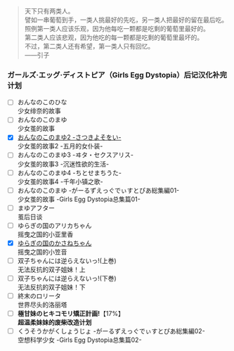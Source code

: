 > 天下只有两类人。  
> 譬如一串葡萄到手，一类人挑最好的先吃，另一类人把最好的留在最后吃。  
> 照例第一类人应该乐观，因为他每吃一颗都是吃剩的葡萄里最好的。  
> 第二类人应该悲观，因为他吃的每一颗都是吃剩的葡萄里最坏的。  
> 不过，第二类人还有希望，第一类人只有回忆。  
> ——引子

### ガールズ·エッグ·ディストピア（Girls Egg Dystopia）后记汉化补完计划

- [ ] おんなのこのひな<br>少女绯奈的故事
- [ ] おんなのこのまゆ<br>少女茧的故事
- [x] [おんなのこのまゆ2 -さつきよそをい-](mayu2.md)<br>少女茧的故事2 -五月的女仆装-
- [ ] おんなのこのまゆ3 -ヰタ・セクスアリス-<br>少女茧的故事3 -沉迷性欲的生活-
- [ ] おんなのこのまゆ4 -ちとせまちうた-<br>少女茧的故事4 -千年小镇之歌-
- [ ] おんなのこのまゆ -がーるずえっぐでぃすとぴあ総集編01-<br>少女茧的故事 -Girls Egg Dystopia总集篇01-
- [ ] まゆアフター<br>茧后日谈
- [ ] ゆらぎの国のアリカちゃん<br>摇曳之国的小亚里香
- [x] [ゆらぎの国のかさねちゃん](kasane.md)<br>摇曳之国的小笠音
- [ ] 双子ちゃんには逆らえないっ!(上巻)<br>无法反抗的双子姐妹！上
- [ ] 双子ちゃんには逆らえないっ!(下巻)<br>无法反抗的双子姐妹！下
- [ ] 終末のロリータ<br>世界尽头的洛丽塔
- [ ] **極甘妹のヒキコモリ矯正計画!**【17%】<br>**超温柔妹妹的废柴改造计划**
- [ ] くうそうかがくしょうじょ -がーるずえっぐでぃすとぴあ総集編02-<br>空想科学少女 -Girls Egg Dystopia总集篇02-
